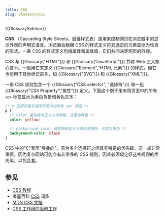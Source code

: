 ```yaml
---
title: CSS
slug: Glossary/CSS
---
```


{{GlossarySidebar}}

**CSS** （Cascading Style Sheets，层叠样式表）是用来控制网页在浏览器中的显示外观的声明式语言。浏览器会根据 CSS 的样式定义将其选定的元素显示为恰当的形式。一条 CSS 的样式定义包括属性和属性值，它们共同决定网页的外观。

CSS 与 {{Glossary("HTML")}} 和 {{Glossary("JavaScript")}} 并称 Web 三大核心技术。一般用它来定义 {{Glossary("Element","HTML 元素")}} 的样式，但它也能用于其他标记语言，如 {{Glossary("SVG")}} 和 {{Glossary("XML")}}。

一条 CSS 规则包含一个 {{Glossary("CSS selector", "选择符")}} 和一组 {{Glossary("CSS Property","属性")}} 定义。下面这个例子用来将页面中的所有 `<p>` 标签显示为黑色背景和黄色文本：

```css
/* p 选择符用来选择页面中的所有 <p> 标签 */
p {
  /* color 属性用来定义文本颜色，这里为黄色 */
  color: yellow;

  /* background-color 属性用来定义元素的背景色，这里为黑色 */
  background-color: black
}
```

CSS 中的"C"表示"层叠的"，意为多个选择符之间具有特定的优先级。这一点非常重要，因为复杂网站可能会有非常多的 CSS 规则，因此必须规定好这些规则的优先级，以免乱套。

## 参见

- [CSS 教程](/zh-CN/docs/Learn/CSS)
- 维基百科 [CSS](https://zh.wikipedia.org/wiki/CSS) 词条
- [MDN CSS 文档](/zh-CN/docs/Web/CSS)
- [CSS 工作组的当前工作](https://www.w3.org/Style/CSS/current-work)
